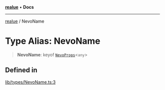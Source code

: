 [**realue**](../README.md) • **Docs**

***

[realue](../README.md) / NevoName

# Type Alias: NevoName

> **NevoName**: keyof [`NevoProps`](NevoProps.md)\<`any`\>

## Defined in

[lib/types/NevoName.ts:3](https://github.com/nevoland/realue/blob/3725e41dc2da74d7ef5636bc888841beee7f9b39/lib/types/NevoName.ts#L3)
